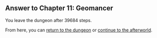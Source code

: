 ## Answer to Chapter 11: Geomancer

You leave the dungeon after 39684 steps.

From here, you can [return to the dungeon](../../../chapters/11/geomancer.md) or [continue to the afterworld](../../../afterworld.md).
